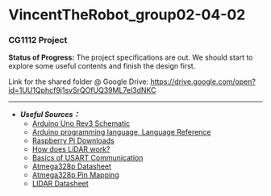 # VincentTheRobot_group02-04-02
### CG1112 Project

__Status of Progress:__
The project specifications are out.
We should start to explore some useful contents and finish the design first.

Link for the shared folder @ Google Drive: https://drive.google.com/open?id=1UU1Qphcf9j1svSrQOfUQ39ML7el3dNKC

----------

- __*Useful Sources：*__
  - [Arduino Uno Rev3 Schematic](https://www.arduino.cc/en/uploads/Main/Arduino_Uno_Rev3-schematic.pdf)
  - [Arduino programming language, Language Reference](https://www.arduino.cc/reference/en/)
  - [Raspberry Pi Downloads]( https://www.raspberrypi.org/downloads/)
  - [How does LiDAR work?](http://www.lidar-uk.com/how-lidar-works/)
  - [Basics of USART Communication](http://www.circuitbasics.com/basics-uart-communication/)
  - [Atmega328p Datasheet](Datasheets/ATmega328-328P_Datasheet.pdf)
  - [Atmega328p Pin Mapping](Datasheets/Atmega328pPinMap.png)
  - [LIDAR Datasheet](Datasheets/LD108_SLAMTEC_rplidar_datasheet_A1M8_v1.0_en.pdf)
